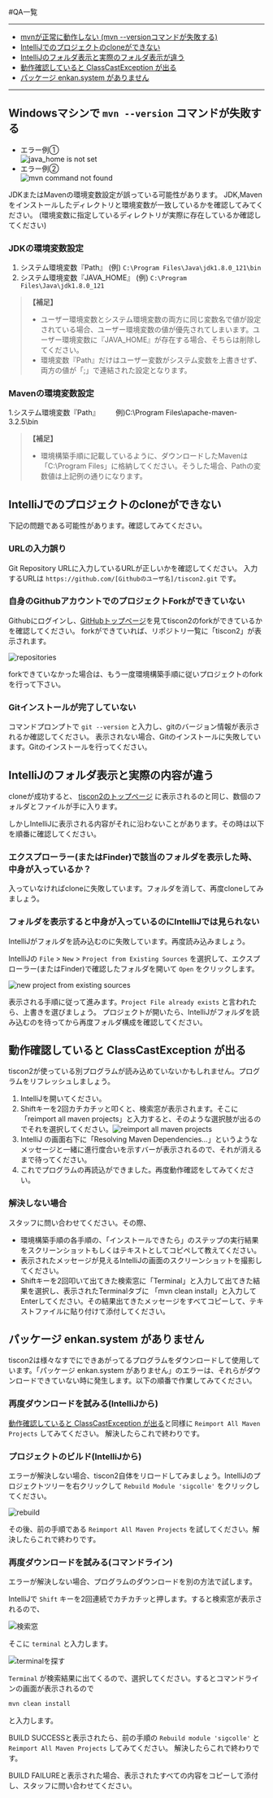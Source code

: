 #QA一覧

***
* [mvnが正常に動作しない (mvn --versionコマンドが失敗する)](#mvnが正常に動作しない-mvn---versionコマンドが失敗する)
* [IntelliJでのプロジェクトのcloneができない](#intellijでのプロジェクトのcloneができない)
* [IntelliJのフォルダ表示と実際のフォルダ表示が違う](#intellijのフォルダ表示と実際の内容が違う)
* [動作確認していると ClassCastException が出る](#動作確認していると-classcastexception-が出る)
* [パッケージ enkan.system がありません]()
***

## Windowsマシンで `mvn --version` コマンドが失敗する

* エラー例①<br>
![java_home is not set](image/qa_javahome.png)
* エラー例②<br>
![mvn command not found](image/qa_mvnpath.png)

JDKまたはMavenの環境変数設定が誤っている可能性があります。
JDK,Mavenをインストールしたディレクトリと環境変数が一致しているかを確認してみてください。
(環境変数に指定しているディレクトリが実際に存在しているか確認してください)

### JDKの環境変数設定
1. システム環境変数『Path』 (例) `C:\Program Files\Java\jdk1.8.0_121\bin`
1. システム環境変数『JAVA_HOME』 (例) `C:\Program Files\Java\jdk1.8.0_121`

> **【補足】**
> * ユーザー環境変数とシステム環境変数の両方に同じ変数名で値が設定されている場合、ユーザー環境変数の値が優先されてしまいます。ユーザー環境変数に『JAVA_HOME』が存在する場合、そちらは削除してください。
> * 環境変数『Path』だけはユーザー変数がシステム変数を上書きせず、両方の値が「;」で連結された設定となります。

### Mavenの環境変数設定
1.システム環境変数『Path』
　　例)C:\Program Files\apache-maven-3.2.5\bin

> **【補足】**
> * 環境構築手順に記載しているように、ダウンロードしたMavenは「C:\Program Files」に格納してください。そうした場合、Pathの変数値は上記例の通りになります。

## IntelliJでのプロジェクトのcloneができない
下記の問題である可能性があります。確認してみてください。

### URLの入力誤り
Git Repository URLに入力しているURLが正しいかを確認してください。
入力するURLは `https://github.com/[Githubのユーザ名]/tiscon2.git` です。

### 自身のGithubアカウントでのプロジェクトForkができていない
Githubにログインし、[GitHubトップページ](https://github.com/)を見てtiscon2のforkができているかを確認してください。
forkができていれば、リポジトリ一覧に「tiscon2」が表示されます。

![repositories](image/qa_github_top.png)

forkできていなかった場合は、もう一度環境構築手順に従いプロジェクトのforkを行って下さい。

### Gitインストールが完了していない
コマンドプロンプトで `git --version` と入力し、gitのバージョン情報が表示されるか確認してください。
表示されない場合、Gitのインストールに失敗しています。Gitのインストールを行ってください。

## IntelliJのフォルダ表示と実際の内容が違う
cloneが成功すると、 [tiscon2のトップページ](https://github.com/tiscon/tiscon2) に表示されるのと同じ、数個のフォルダとファイルが手に入ります。

しかしIntelliJに表示される内容がそれに沿わないことがあります。その時は以下を順番に確認してください。

### エクスプローラー(またはFinder)で該当のフォルダを表示した時、中身が入っているか？
入っていなければcloneに失敗しています。フォルダを消して、再度cloneしてみましょう。

### フォルダを表示すると中身が入っているのにIntelliJでは見られない
IntelliJがフォルダを読み込むのに失敗しています。再度読み込みましょう。

IntelliJの `File` > `New` > `Project from Existing Sources` を選択して、エクスプローラー(またはFinder)で確認したフォルダを開いて `Open` をクリックします。

![new project from existing sources](image/new_project_from_existing_sources.png)

表示される手順に従って進みます。`Project File already exists` と言われたら、上書きを選びましょう。
プロジェクトが開いたら、IntelliJがフォルダを読み込むのを待ってから再度フォルダ構成を確認してください。

## 動作確認していると ClassCastException が出る
tiscon2が使っている別プログラムが読み込めていないかもしれません。プログラムをリフレッシュしましょう。

1. IntelliJを開いてください。
1. Shiftキーを2回カチカチッと叩くと、検索窓が表示されます。そこに「reimport all maven projects」と入力すると、そのような選択肢が出るのでそれを選択してください。![reimport all maven projects](image/qa_reimport_all_maven_projects.png)
1. IntelliJ の画面右下に「Resolving Maven Dependencies...」というようなメッセージと一緒に進行度合いを示すバーが表示されるので、それが消えるまで待ってください。
1. これでプログラムの再読込ができました。再度動作確認をしてみてください。

### 解決しない場合
スタッフに問い合わせてください。その際、

* 環境構築手順の各手順の、「インストールできたら」のステップの実行結果をスクリーンショットもしくはテキストとしてコピペして教えてください。
* 表示されたメッセージが見えるIntelliJの画面のスクリーンショットを撮影してください。
* Shiftキーを2回叩いて出てきた検索窓に「Terminal」と入力して出てきた結果を選択し、表示されたTerminalタブに 「mvn clean install」と入力してEnterしてください。その結果出てきたメッセージをすべてコピーして、テキストファイルに貼り付けて添付してください。

## パッケージ enkan.system がありません
tiscon2は様々なすでにできあがってるプログラムをダウンロードして使用しています。「パッケージ enkan.system がありません」のエラーは、それらがダウンロードできていない時に発生します。以下の順番で作業してみてください。

### 再度ダウンロードを試みる(IntelliJから)
[動作確認していると ClassCastException が出る](#動作確認していると-classcastexception-が出る)と同様に `Reimport All Maven Projects` してみてください。
解決したらこれで終わりです。

### プロジェクトのビルド(IntelliJから)
エラーが解決しない場合、tiscon2自体をリロードしてみましょう。IntelliJのプロジェクトツリーを右クリックして `Rebuild Module 'sigcolle'` をクリックしてください。

![rebuild](image/rebuild_module.png)

その後、前の手順である `Reimport All Maven Projects` を試してください。解決したらこれで終わりです。

### 再度ダウンロードを試みる(コマンドライン)
エラーが解決しない場合、プログラムのダウンロードを別の方法で試します。

IntelliJで `Shift` キーを2回連続でカチカチッと押します。すると検索窓が表示されるので、

![検索窓](image/install_intellij_add_git_config_1.png)

そこに `terminal` と入力します。

![terminalを探す](image/install_intellij_add_git_config_2.png)

`Terminal` が検索結果に出てくるので、選択してください。するとコマンドラインの画面が表示されるので
```sh
mvn clean install
```
と入力します。

BUILD SUCCESSと表示されたら、前の手順の `Rebuild module 'sigcolle'` と `Reimport All Maven Projects` してみてください。
解決したらこれで終わりです。

BUILD FAILUREと表示された場合、表示されたすべての内容をコピーして添付し、スタッフに問い合わせてください。
